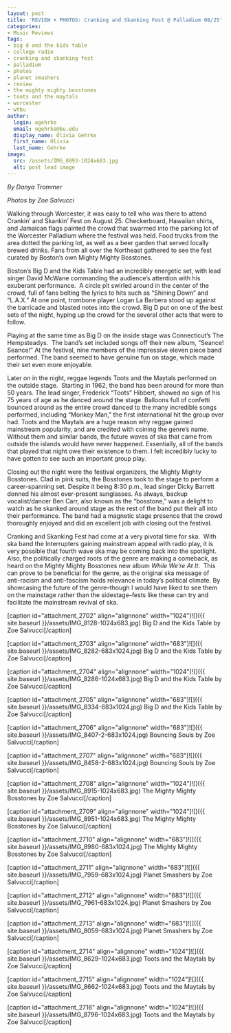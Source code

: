 ```yaml
---
layout: post
title: 'REVIEW + PHOTOS: Cranking and Skanking Fest @ Palladium 08/25'
categories:
- Music Reviews
tags:
- big d and the kids table
- college radio
- cranking and skanking fest
- palladium
- photos
- planet smashers
- review
- the mighty mighty bosstones
- toots and the maytals
- worcester
- wtbu
author:
  login: ogehrke
  email: ogehrke@bu.edu
  display_name: Olivia Gehrke
  first_name: Olivia
  last_name: Gehrke
image:
  src: /assets/IMG_8893-1024x683.jpg
  alt: post lead image
---
```


_By Danya Trommer_

_Photos by Zoe Salvucci_

Walking through Worcester, it was easy to tell who was there to attend Crankin’ and Skankin’ Fest on August 25. Checkerboard, Hawaiian shirts, and Jamaican flags painted the crowd that swarmed into the parking lot of the Worcester Palladium where the festival was held. Food trucks from the area dotted the parking lot, as well as a beer garden that served locally brewed drinks. Fans from all over the Northeast gathered to see the fest curated by Boston’s own Mighty Mighty Bosstones.  

Boston’s Big D and the Kids Table had an incredibly energetic set, with lead singer David McWane commanding the audience’s attention with his exuberant performance.  A circle pit swirled around in the center of the crowd, full of fans belting the lyrics to hits such as “Shining Down” and “L.A.X.” At one point, trombone player Logan La Barbera stood up against the barricade and blasted notes into the crowd. Big D put on one of the best sets of the night, hyping up the crowd for the several other acts that were to follow.  

Playing at the same time as Big D on the inside stage was Connecticut’s The Hempsteadys.  The band’s set included songs off their new album, “Seance! Seance!” At the festival, nine members of the impressive eleven piece band performed. The band seemed to have genuine fun on stage, which made their set even more enjoyable.  

Later on in the night, reggae legends Toots and the Maytals performed on the outside stage.  Starting in 1962, the band has been around for more than 50 years. The lead singer, Frederick “Toots” Hibbert, showed no sign of his 75 years of age as he danced around the stage. Balloons full of confetti bounced around as the entire crowd danced to the many incredible songs performed, including “Monkey Man,” the first international hit the group ever had. Toots and the Maytals are a huge reason why reggae gained mainstream popularity, and are credited with coining the genre’s name. Without them and similar bands, the future waves of ska that came from outside the islands would have never happened. Essentially, all of the bands that played that night owe their existence to them. I felt incredibly lucky to have gotten to see such an important group play.  

Closing out the night were the festival organizers, the Mighty Mighty Bosstones. Clad in pink suits, the Bosstones took to the stage to perform a career-spanning set. Despite it being 8:30 p.m., lead singer Dicky Barrett donned his almost ever-present sunglasses. As always, backup vocalist/dancer Ben Carr, also known as the “bosstone,” was a delight to watch as he skanked around stage as the rest of the band put their all into their performance. The band had a magnetic stage presence that the crowd thoroughly enjoyed and did an excellent job with closing out the festival.  

Cranking and Skanking Fest had come at a very pivotal time for ska.  With ska band the Interrupters gaining mainstream appeal with radio play, it is very possible that fourth wave ska may be coming back into the spotlight. Also, the politically charged roots of the genre are making a comeback, as heard on the Mighty Mighty Bosstones new album _While We’re At It_.  This can prove to be beneficial for the genre, as the original ska message of anti-racism and anti-fascism holds relevance in today’s political climate. By showcasing the future of the genre–though I would have liked to see them on the mainstage rather than the sidestage–fests like these can try and facilitate the mainstream revival of ska.  

  

\[caption id="attachment\_2702" align="alignnone" width="1024"\]![]({{ site.baseurl }}/assets/IMG_8128-1024x683.jpg) Big D and the Kids Table by Zoe Salvucci\[/caption\]

\[caption id="attachment\_2703" align="alignnone" width="683"\]![]({{ site.baseurl }}/assets/IMG_8282-683x1024.jpg) Big D and the Kids Table by Zoe Salvucci\[/caption\]

\[caption id="attachment\_2704" align="alignnone" width="1024"\]![]({{ site.baseurl }}/assets/IMG_8286-1024x683.jpg) Big D and the Kids Table by Zoe Salvucci\[/caption\]

\[caption id="attachment\_2705" align="alignnone" width="683"\]![]({{ site.baseurl }}/assets/IMG_8334-683x1024.jpg) Big D and the Kids Table by Zoe Salvucci\[/caption\]

\[caption id="attachment\_2706" align="alignnone" width="683"\]![]({{ site.baseurl }}/assets/IMG_8407-2-683x1024.jpg) Bouncing Souls by Zoe Salvucci\[/caption\]

\[caption id="attachment\_2707" align="alignnone" width="683"\]![]({{ site.baseurl }}/assets/IMG_8458-2-683x1024.jpg) Bouncing Souls by Zoe Salvucci\[/caption\]

\[caption id="attachment\_2708" align="alignnone" width="1024"\]![]({{ site.baseurl }}/assets/IMG_8915-1024x683.jpg) The Mighty Mighty Bosstones by Zoe Salvucci\[/caption\]

\[caption id="attachment\_2709" align="alignnone" width="1024"\]![]({{ site.baseurl }}/assets/IMG_8951-1024x683.jpg) The Mighty Mighty Bosstones by Zoe Salvucci\[/caption\]

\[caption id="attachment\_2710" align="alignnone" width="683"\]![]({{ site.baseurl }}/assets/IMG_8980-683x1024.jpg) The Mighty Mighty Bosstones by Zoe Salvucci\[/caption\]

\[caption id="attachment\_2711" align="alignnone" width="683"\]![]({{ site.baseurl }}/assets/IMG_7959-683x1024.jpg) Planet Smashers by Zoe Salvucci\[/caption\]

\[caption id="attachment\_2712" align="alignnone" width="683"\]![]({{ site.baseurl }}/assets/IMG_7961-683x1024.jpg) Planet Smashers by Zoe Salvucci\[/caption\]

\[caption id="attachment\_2713" align="alignnone" width="683"\]![]({{ site.baseurl }}/assets/IMG_8059-683x1024.jpg) Planet Smashers by Zoe Salvucci\[/caption\]

\[caption id="attachment\_2714" align="alignnone" width="1024"\]![]({{ site.baseurl }}/assets/IMG_8629-1024x683.jpg) Toots and the Maytals by Zoe Salvucci\[/caption\]

\[caption id="attachment\_2715" align="alignnone" width="1024"\]![]({{ site.baseurl }}/assets/IMG_8662-1024x683.jpg) Toots and the Maytals by Zoe Salvucci\[/caption\]

\[caption id="attachment\_2716" align="alignnone" width="1024"\]![]({{ site.baseurl }}/assets/IMG_8796-1024x683.jpg) Toots and the Maytals by Zoe Salvucci\[/caption\]